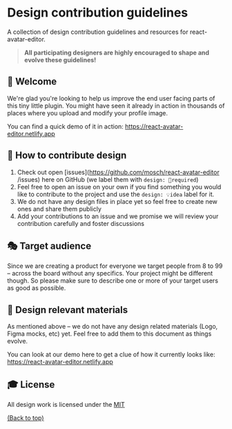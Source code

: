 # Design contribution guidelines

A collection of design contribution guidelines and resources for react-avatar-editor.

> **All participating designers are highly encouraged to shape and evolve these guidelines!**

## 👋 Welcome

We're glad you're looking to help us improve the end user facing parts of this tiny little plugin. 
You might have seen it already in action in thousands of places where you upload and modify your profile image.

You can find a quick demo of it in action: https://react-avatar-editor.netlify.app

## 🚢 How to contribute design

1. Check out open [issues](https://github.com/mosch/react-avatar-editor
/issues) here on GitHub (we label them with `design: 💅required`)
2. Feel free to open an issue on your own if you find something you would like to contribute to the project and use the `design: 💡idea` label for it.
3. We do not have any design files in place yet so feel free to create new ones and share them publicly
4. Add your contributions to an issue and we promise we will review your contribution carefully and foster discussions


## 🎭 Target audience

Since we are creating a product for everyone we target people from 8 to 99 – across the board without any specifics. Your project might be different though. So please make sure to describe one or more of your target users as good as possible.

## 💅 Design relevant materials

As mentioned above – we do not have any design related materials (Logo, Figma mocks, etc) yet. Feel free to add them to this document as things evolve.

You can look at our demo here to get a clue of how it currently looks like: 
https://react-avatar-editor.netlify.app

## 🎓 License

All design work is licensed under the
[MIT](https://mit-license.org/)

[(Back to top)](#-table-of-contents)
